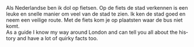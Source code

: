 <div lang="nl">
Als Nederlandse ben ik dol op fietsen. Op de fiets de stad verkennen is een leuke en snelle manier om 
veel van de stad te zien. Ik ken de stad goed en 
neem een veilige route. Met de fiets kom je op plaatsten waar de bus niet komt. 
</div>

<div lang="en">
As a guide I know my way around London and can tell you all about the history and have a lot of quirky facts too.
</div>
